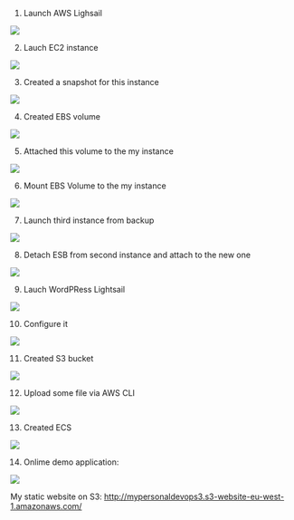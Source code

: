 

1. Launch AWS Lighsail


<img src="AWS_images/AWSLightsail.png">


2. Lauch EC2 instance


<img src="AWS_images/ec2.png">


3. Created a snapshot for this instance


<img src="AWS_images/Snapshot.png">


4. Created EBS volume


<img src="AWS_images/EBS.png">


5. Attached this volume to the my instance


<img src="AWS_images/attached.png">


6. Mount EBS Volume to the my instance


<img src="AWS_images/MountVolume.png">


7. Launch third instance from backup


<img src="AWS_images/LaunchBackup.png">


8. Detach ESB from second instance and attach to the new one


<img src="AWS_images/Detach.png">


9. Lauch WordPRess Lightsail 


<img src="AWS_images/wordpress.png">


10. Configure it


<img src="AWS_images/configure.png">


11. Created S3 bucket


<img src="AWS_images/s3.png">


12. Upload some file via AWS CLI


<img src="AWS_images/Upload.png">


13. Created ECS


<img src="AWS_images/ECS.png">


14. Onlime demo application:


<img src="AWS_images/app.png">



My static website on S3: http://mypersonaldevops3.s3-website-eu-west-1.amazonaws.com/
